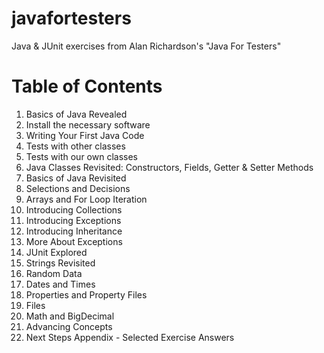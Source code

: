 javafortesters
==============

Java &amp; JUnit exercises from Alan Richardson's "Java For Testers"

Table of Contents
=================
 1. Basics of Java Revealed
 2. Install the necessary software
 3. Writing Your First Java Code
 4. Tests with other classes
 5. Tests with our own classes
 6. Java Classes Revisited: Constructors, Fields, Getter & Setter Methods
 7. Basics of Java Revisited
 8. Selections and Decisions
 9. Arrays and For Loop Iteration
10. Introducing Collections
11. Introducing Exceptions
12. Introducing Inheritance
13. More About Exceptions
14. JUnit Explored
15. Strings Revisited
16. Random Data
17. Dates and Times
18. Properties and Property Files
19. Files
20. Math and BigDecimal
21. Advancing Concepts
22. Next Steps
Appendix - Selected Exercise Answers
